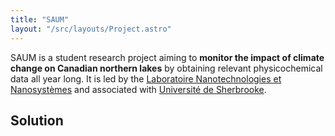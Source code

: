 ```yaml
---
title: "SAUM"
layout: "/src/layouts/Project.astro"
---
```


SAUM is a student research project aiming to **monitor the impact of climate change on Canadian northern lakes** by obtaining relevant physicochemical data all year long.
It is led by the [Laboratoire Nanotechnologies et Nanosystèmes](https://www.usherbrooke.ca/ln2/) and associated with [Université de Sherbrooke](https://usherbrooke.ca).

## Solution
